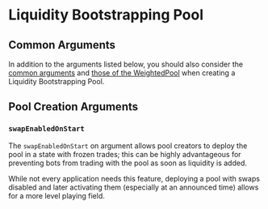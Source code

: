 # Liquidity Bootstrapping Pool

## Common Arguments

In addition to the arguments listed below, you should also consider the [common arguments](./#common-arguments) and [those of the WeightedPool](weightedpool.md) when creating a Liquidity Bootstrapping Pool.

## Pool Creation Arguments

### `swapEnabledOnStart`

The `swapEnabledOnStart` on argument allows pool creators to deploy the pool in a state with frozen trades; this can be highly advantageous for preventing bots from trading with the pool as soon as liquidity is added.

While not every application needs this feature, deploying a pool with swaps disabled and later activating them (especially at an announced time) allows for a more level playing field.
